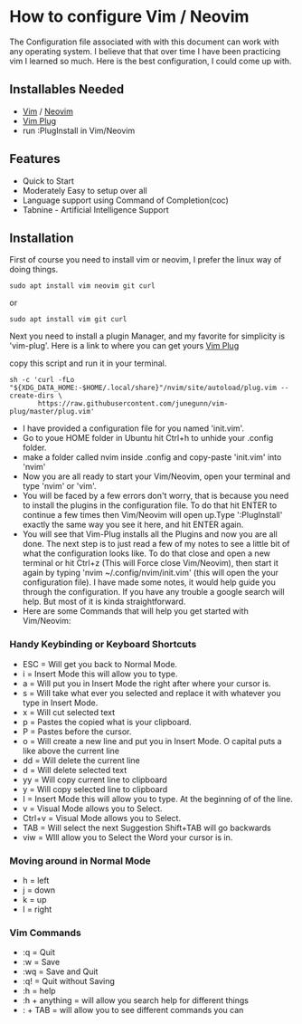 # How to configure Vim / Neovim

The Configuration file associated with with this document can work with any operating system. I believe that that over time I have been practicing vim I learned so much.
Here is the best configuration, I could come up with.

## Installables Needed

- [Vim](https://www.vim.org/download.php) / [Neovim](https://neovim.io/)
- [Vim Plug](https://github.com/junegunn/vim-plug)
- run :PlugInstall in Vim/Neovim

## Features

- Quick to Start
- Moderately Easy to setup over all
- Language support using Command of Completion(coc)
- Tabnine - Artificial Intelligence Support

## Installation

First of course you need to install vim or neovim, I prefer the linux way of doing things.

```
sudo apt install vim neovim git curl
```

or

```
sudo apt install vim git curl
```

Next you need to install a plugin Manager, and my favorite for simplicity is 'vim-plug'.
Here is a link to where you can get yours [Vim Plug](https://github.com/junegunn/vim-plug)

copy this script and run it in your terminal.

```
sh -c 'curl -fLo "${XDG_DATA_HOME:-$HOME/.local/share}"/nvim/site/autoload/plug.vim --create-dirs \
       https://raw.githubusercontent.com/junegunn/vim-plug/master/plug.vim'
```

- I have provided a configuration file for you named 'init.vim'.
- Go to youe HOME folder in Ubuntu hit Ctrl+h to unhide your .config folder.
- make a folder called nvim inside .config and copy-paste 'init.vim' into 'nvim'
- Now you are all ready to start your Vim/Neovim, open your terminal and type 'nvim' or 'vim'.
- You will be faced by a few errors don't worry, that is because you need to install the plugins in the configuration file. To do that hit ENTER to continue a few times then Vim/Neovim will open up.Type ':PlugInstall' exactly the same way you see it here, and hit ENTER again.
- You will see that Vim-Plug installs all the Plugins and now you are all done. The next step is to just read a few of my notes to see a little bit of what the configuration looks like. To do that close and open a new terminal or hit Ctrl+z (This will Force close Vim/Neovim), then start it again  by typing 'nvim ~/.config/nvim/init.vim' (this will open the your configuration file). I have made some notes, it would help guide you through the configuration. If you have any trouble a google search will help. But most of it is kinda straightforward.
- Here are some Commands that will help you get started with Vim/Neovim:

### Handy Keybinding or Keyboard Shortcuts

- ESC = Will get you back to Normal Mode.
- i  = Insert Mode this will allow you to type. 
- a  = Will put you in Insert Mode the right after where your cursor is.
- s  = Will take what ever you selected and replace it with whatever you type in Insert Mode.
- x  = Will cut selected text
- p  = Pastes the copied what is your clipboard.
- P  = Pastes before the cursor.
- o  = Will create a new line and put you in Insert Mode.  O capital puts a like above the current line
- dd = Will delete the current line
- d = Will delete selected text
- yy  = Will copy current line to clipboard
- y = Will copy selected line to clipboard
- I  = Insert Mode this will allow you to type. At the beginning of of the line.
- v = Visual Mode allows you to Select.
- Ctrl+v = Visual Mode allows you to Select.
- TAB = Will select the next Suggestion Shift+TAB will go backwards
- viw = WIll allow you to Select the Word your cursor is in.

### Moving around in Normal Mode

- h = left
- j = down
- k = up
- l = right

### Vim Commands

- :q = Quit
- :w = Save 
- :wq = Save and Quit
- :q! = Quit without Saving
- :h = help
- :h + anything = will allow you search help for different things
- : + TAB = will allow you to see different commands you can
